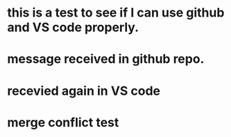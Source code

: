 # this is a test to see if I can use github and VS code properly.

# message received in github repo.

# recevied again in VS code

# merge conflict test